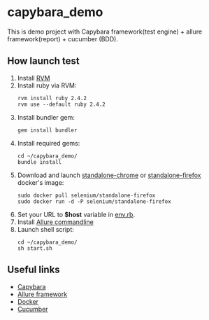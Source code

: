 # capybara_demo
This is demo project with Capybara framework(test engine) + allure framework(report) + cucumber (BDD). 

## How launch test 
1. Install [RVM](https://rvm.io)
2. Install ruby via RVM:
   ```
   rvm install ruby 2.4.2
   rvm use --default ruby 2.4.2
   ```
3. Install bundler gem:
   ```
   gem install bundler
   ```
4. Install required gems:
   ```
   cd ~/capybara_demo/
   bundle install
   ```
5. Download and launch [standalone-chrome](https://hub.docker.com/r/selenium/standalone-chrome/) or [standalone-firefox](https://hub.docker.com/r/selenium/standalone-firefox/) docker's image:
   ```
   sudo docker pull selenium/standalone-firefox
   sudo docker run -d -P selenium/standalone-firefox
   ```     
6. Set your URL to **$host** variable in [env.rb](https://github.com/Monolith13/capybara_demo/blob/master/feature/support/env.rb).
7. Install [Allure commandline](https://docs.qameta.io/allure/latest/#_installing_a_commandline) 
8. Launch shell script:
   ```
   cd ~/capybara_demo/
   sh start.sh
   ```     

## Useful links
* [Capybara](https://github.com/teamcapybara/capybara) 
* [Allure framework](https://github.com/allure-framework)
* [Docker](https://www.docker.com)
* [Cucumber](https://github.com/cucumber/cucumber-ruby)